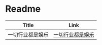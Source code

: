 # Readme

| Title            | Link                                     |
| ---------------- | ---------------------------------------- |
| 一切行业都是娱乐 | [一切行业都是娱乐](一切行业都是娱乐.txt) |
